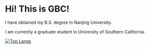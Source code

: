 # Hi! This is GBC!
I have obtained my B.S. degree in Nanjing University. 

I am currently a graduate student in University of Southern California.

[![Top Langs](https://github-readme-stats.vercel.app/api/top-langs/?username=gbccccc&layout=compact)](https://github.com/gbccccc/github-readme-stats)
